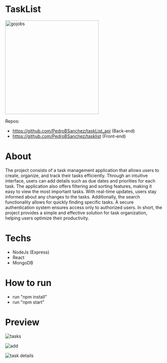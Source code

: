 # TaskList

<img src="https://github.com/PedroBSanchez/tasklist/assets/68929967/28fa1e68-b3a2-4edd-a80c-8d083380e0df" alt="gojobs" width="300" height="300">

Repos: 
 - https://github.com/PedroBSanchez/taskList_api (Back-end)
 - https://github.com/PedroBSanchez/tasklist (Front-end)

# About

The project consists of a task management application that allows users to create, organize, and track their tasks efficiently. Through an intuitive interface, users can add details such as due dates and priorities for each task. The application also offers filtering and sorting features, making it easy to view the most important tasks. With real-time updates, users stay informed about any changes to the tasks. Additionally, the search functionality allows for quickly finding specific tasks. A secure authentication system ensures access only to authorized users. In short, the project provides a simple and effective solution for task organization, helping users optimize their productivity.


# Techs

 - NodeJs (Express)
 - React
 - MongoDB


# How to run

 - run "npm install"
 - run "npm start"



# Preview

![tasks](https://user-images.githubusercontent.com/68929967/169681754-273a3594-fa28-4eff-b985-11a9278c6a7b.png)

![add](https://user-images.githubusercontent.com/68929967/169681753-c905702e-c890-496e-bd9e-44c76329aa3c.png)

![task details](https://user-images.githubusercontent.com/68929967/169681758-86ae57bd-e9b0-4e1d-a4dc-5cd757a4184f.png)

